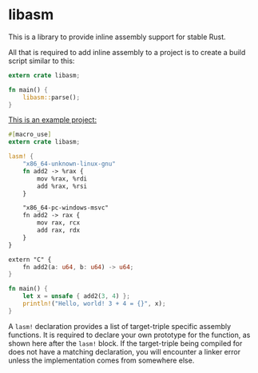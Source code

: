 # libasm

This is a library to provide inline assembly support for stable Rust.

All that is required to add inline assembly to a project is to create a build script similar to this:

```rust
extern crate libasm;

fn main() {
    libasm::parse();
}
```

[This is an example project:](https://github.com/coder543/asmtest)

```rust
#[macro_use]
extern crate libasm;

lasm! {
    "x86_64-unknown-linux-gnu"
    fn add2 -> %rax {
        mov %rax, %rdi
        add %rax, %rsi
    }

    "x86_64-pc-windows-msvc"
    fn add2 -> rax {
        mov rax, rcx
        add rax, rdx
    }
}

extern "C" {
    fn add2(a: u64, b: u64) -> u64;
}

fn main() {
    let x = unsafe { add2(3, 4) };
    println!("Hello, world! 3 + 4 = {}", x);
}
```

A `lasm!` declaration provides a list of target-triple specific assembly functions. It is required to declare your own prototype for the function, as shown here after the `lasm!` block. If the target-triple being compiled for does not have a matching declaration, you will encounter a linker error unless the implementation comes from somewhere else.